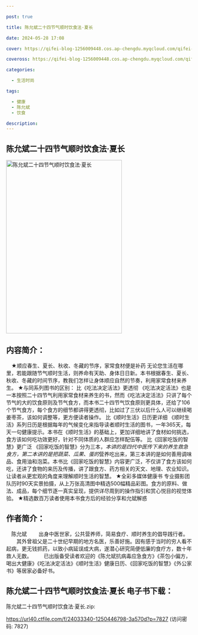 ```yaml
---

post: true

title: 陈允斌二十四节气顺时饮食法·夏长

date: 2024-05-28 17:08

cover: https://qifei-blog-1256009448.cos.ap-chengdu.myqcloud.com/qifei-blog/6635fc460ea9cb1403a73858.jpg

coveross: https://qifei-blog-1256009448.cos.ap-chengdu.myqcloud.com/qifei-blog/6635fc460ea9cb1403a73858.jpg

categories:

  - 生活时尚

tags:

  - 健康
  - 陈允斌
  - 饮食

description:
---
```


## 陈允斌二十四节气顺时饮食法·夏长
<img alt="陈允斌二十四节气顺时饮食法·夏长 " class="aligncenter loaded" data-was-processed="true" decoding="async" fetchpriority="high" height="471" src="https://qifei-blog-1256009448.cos.ap-chengdu.myqcloud.com/qifei-blog/6635fc460ea9cb1403a73858.jpg " style="cursor: zoom-in;" width="314"/>

## 内容简介：

　★顺应春生、夏长、秋收、冬藏的节序，家常食材便是补药 无论您生活在哪里，若能跟随节气顺时生活，则养命有天助、身体日日新。本书根据春生、夏长、秋收、冬藏的时间节序，教我们怎样让身体顺应自然的节奏，利用家常食材来养生。 ★与同系列图书的区别： 比《吃法决定活法》更透彻 《吃法决定活法》也是一本按照二十四节气利用家常食材来养生的书，然而《吃法决定活法》只讲了每个节气的大的饮食原则及节气食方，而本书二十四节气饮食原则更具体，还给了106个节气食方，每个食方的细节都讲得更透彻，比如过了三伏以后什么人可以继续喝姜枣茶，该如何调整等，更方便读者操作。 比《顺时生活》日历更详细 《顺时生活》系列日历是根据每年的气候变化来指导读者顺时生活的图书，一年365天，每天一句健康提示。本书在《顺时生活》的基础上，更加详细地讲了食材如何挑选，食方该如何吃功效更好，针对不同体质的人群应怎样配伍等。 比《回家吃饭的智慧》更广泛 《回家吃饭的智慧》分为三本，*本讲的是四代中医传下来的养生救急食方，第二本讲的是把蔬菜、瓜果、蛋的*营养吃出来，第三本讲的是如何善用调味品、食用油和泡菜。本书比《回家吃饭的智慧》内容更广泛，不仅讲了食方该如何吃，还讲了食物的来历及传播，讲了跟食方、药方相关的天文、地理、农业知识。让读者从更宏观的角度来理解顺时生活的智慧。 ★全彩多媒体健康书 专业摄影团队历时90天实景拍摄，从上万张高清图中精选500幅精品彩图。食方的原料、做法、成品，每个细节逐一真实呈现，提供详尽周到的操作指引和赏心悦目的视觉体验。 ★精选数百万读者使用本书食方后的经验分享和允斌解惑

## 作者简介：

　陈允斌 　　出身中医世家，公共营养师，简易食疗、顺时养生的倡导践行者。 　　其外曾祖父是二十世纪早期的地方名医，乐善好施。因有感于当时的穷人看不起病，更无钱抓药，以致小病延误成大病，遂潜心研究简便低廉的食疗方，数十年救人无数。 　　已出版备受读者欢迎的《陈允斌抗病毒应急食方》《茶包小偏方，喝出大健康》《吃法决定活法》《顺时生活》健康日历、《回家吃饭的智慧》《外公家书》等居家必备好书。

## 陈允斌二十四节气顺时饮食法·夏长 电子书下载：
陈允斌二十四节气顺时饮食法·夏长.zip: 

https://url40.ctfile.com/f/24033340-1250446798-3a570d?p=7827 (访问密码: 7827)
